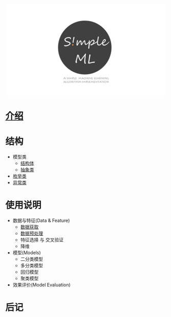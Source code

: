 

![](docs/imgs/logo2.png)


# [介绍](README.md)

# 结构

- 模型类
  - [结构体](docs/structure/struct.md)
  - [抽象类](docs/structure/abstract.md)
- [枚举类](docs/structure/enum.md)
- [异常类](docs/structure/error.md)


# 使用说明

- 数据与特征(Data & Feature)
  - [数据获取](docs/manual/data_collect.md)
  - [数据预处理](docs/manual/data_handle.md)
  - 特征选择 与 交叉验证
  - 降维
- 模型(Models)
  - 二分类模型
  - 多分类模型
  - 回归模型
  - 聚类模型
- 效果评价(Model Evaluation)

# 后记
